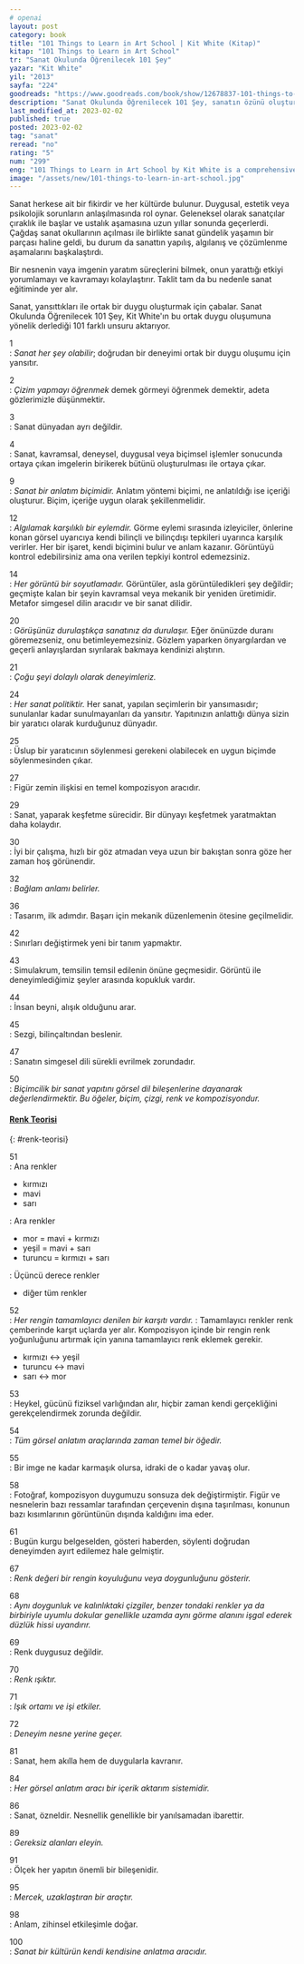 ```yaml
---
# openai
layout: post
category: book
title: "101 Things to Learn in Art School | Kit White (Kitap)"
kitap: "101 Things to Learn in Art School"
tr: "Sanat Okulunda Öğrenilecek 101 Şey"
yazar: "Kit White"
yil: "2013"
sayfa: "224"
goodreads: "https://www.goodreads.com/book/show/12678837-101-things-to-learn-in-art-school"
description: "Sanat Okulunda Öğrenilecek 101 Şey, sanatın özünü oluşturan detayları ve yansıttığı ortak duyguyu anlatıyor."
last_modified_at: 2023-02-02
published: true
posted: 2023-02-02
tag: "sanat"
reread: "no"
rating: "5"
num: "299"
eng: "101 Things to Learn in Art School by Kit White is a comprehensive guide to the fundamental principles of art and design. The book is organized into short lessons or tips that cover a wide range of art-related themes, from fundamental compositional ideas and color theory to more intricate topics like conceptual art and critical theory."
image: "/assets/new/101-things-to-learn-in-art-school.jpg"
---
```


Sanat herkese ait bir fikirdir ve her kültürde bulunur. Duygusal, estetik veya psikolojik sorunların anlaşılmasında rol oynar. Geleneksel olarak sanatçılar çıraklık ile başlar ve ustalık aşamasına uzun yıllar sonunda geçerlerdi. Çağdaş sanat okullarının açılması ile birlikte sanat gündelik yaşamın bir parçası haline geldi, bu durum da sanattın yapılış, algılanış ve çözümlenme aşamalarını başkalaştırdı.

Bir nesnenin vaya imgenin yaratım süreçlerini bilmek, onun yarattığı etkiyi yorumlamayı ve kavramayı kolaylaştırır. Taklit tam da bu nedenle sanat eğitiminde yer alır.

Sanat, yansıttıkları ile ortak bir duygu oluşturmak için çabalar. Sanat Okulunda Öğrenilecek 101 Şey, Kit White'ın bu ortak duygu oluşumuna yönelik derlediği 101 farklı unsuru aktarıyor.

1  
: _Sanat her şey olabilir_; doğrudan bir deneyimi ortak bir duygu oluşumu için yansıtır.

2  
: _Çizim yapmayı öğrenmek_ demek görmeyi öğrenmek demektir, adeta gözlerimizle düşünmektir.

3  
: Sanat dünyadan ayrı değildir.

4  
: Sanat, kavramsal, deneysel, duygusal veya biçimsel işlemler sonucunda ortaya çıkan imgelerin birikerek bütünü oluşturulması ile ortaya çıkar.

9  
: _Sanat bir anlatım biçimidir._ Anlatım yöntemi biçimi, ne anlatıldığı ise içeriği oluşturur. Biçim, içeriğe uygun olarak şekillenmelidir.

12  
: _Algılamak karşılıklı bir eylemdir._ Görme eylemi sırasında izleyiciler, önlerine konan görsel uyarıcıya kendi bilinçli ve bilinçdışı tepkileri uyarınca karşılık verirler. Her bir işaret, kendi biçimini bulur ve anlam kazanır. Görüntüyü kontrol edebilirsiniz ama ona verilen tepkiyi kontrol edemezsiniz.

14  
: _Her görüntü bir soyutlamadır._ Görüntüler, asla görüntüledikleri şey değildir; geçmişte kalan bir şeyin kavramsal veya mekanik bir yeniden üretimidir. Metafor simgesel dilin aracıdır ve bir sanat dilidir.

20  
: _Görüşünüz durulaştıkça sanatınız da durulaşır._ Eğer önünüzde duranı göremezseniz, onu betimleyemezsiniz. Gözlem yaparken önyargılardan ve geçerli anlayışlardan sıyrılarak bakmaya kendinizi alıştırın.

21  
: _Çoğu şeyi dolaylı olarak deneyimleriz._

24  
: _Her sanat politiktir._ Her sanat, yapılan seçimlerin bir yansımasıdır; sunulanlar kadar sunulmayanları da yansıtır. Yapıtınızın anlattığı dünya sizin bir yaratıcı olarak kurduğunuz dünyadır.

25  
: Üslup bir yaratıcının söylenmesi gerekeni olabilecek en uygun biçimde söylenmesinden çıkar.

27  
: Figür zemin ilişkisi en temel kompozisyon aracıdır.

29  
: Sanat, yaparak keşfetme sürecidir. Bir dünyayı keşfetmek yaratmaktan daha kolaydır.

30  
: İyi bir çalışma, hızlı bir göz atmadan veya uzun bir bakıştan sonra göze her zaman hoş görünendir.

32  
: _Bağlam anlamı belirler._

36  
: Tasarım, ilk adımdır. Başarı için mekanik düzenlemenin ötesine geçilmelidir.

42  
: Sınırları değiştirmek yeni bir tanım yapmaktır.

43  
: Simulakrum, temsilin temsil edilenin önüne geçmesidir. Görüntü ile deneyimlediğimiz şeyler arasında kopukluk vardır.

44  
: İnsan beyni, alışık olduğunu arar.

45  
: Sezgi, bilinçaltından beslenir.

47  
: Sanatın simgesel dili sürekli evrilmek zorundadır.

50  
: _Biçimcilik bir sanat yapıtını görsel dil bileşenlerine dayanarak değerlendirmektir. Bu öğeler, biçim, çizgi, renk ve kompozisyondur._

#### [Renk Teorisi](#renk-teorisi)

{: #renk-teorisi}

51  
: Ana renkler

- kırmızı
- mavi
- sarı

: Ara renkler

- mor = mavi + kırmızı
- yeşil = mavi + sarı
- turuncu = kırmızı + sarı

: Üçüncü derece renkler

- diğer tüm renkler

52  
: _Her rengin tamamlayıcı denilen bir karşıtı vardır._
: Tamamlayıcı renkler renk çemberinde karşıt uçlarda yer alır. Kompozisyon içinde bir rengin renk yoğunluğunu artırmak için yanına tamamlayıcı renk eklemek gerekir.

- kırmızı ↔ yeşil
- turuncu ↔ mavi
- sarı ↔ mor

53  
: Heykel, gücünü fiziksel varlığından alır, hiçbir zaman kendi gerçekliğini gerekçelendirmek zorunda değildir.

54  
: _Tüm görsel anlatım araçlarında zaman temel bir öğedir._

55  
: Bir imge ne kadar karmaşık olursa, idraki de o kadar yavaş olur.

58  
: Fotoğraf, kompozisyon duygumuzu sonsuza dek değiştirmiştir. Figür ve nesnelerin bazı ressamlar tarafından çerçevenin dışına taşırılması, konunun bazı kısımlarının görüntünün dışında kaldığını ima eder.

61  
: Bugün kurgu belgeselden, gösteri haberden, söylenti doğrudan deneyimden ayırt edilemez hale gelmiştir.

67  
: _Renk değeri bir rengin koyuluğunu veya doygunluğunu gösterir._

68  
: _Aynı doygunluk ve kalınlıktaki çizgiler, benzer tondaki renkler ya da birbiriyle uyumlu dokular genellikle uzamda aynı görme alanını işgal ederek düzlük hissi uyandırır._

69  
: Renk duygusuz değildir.

70  
: _Renk ışıktır._

71  
: _Işık ortamı ve işi etkiler._

72  
: _Deneyim nesne yerine geçer._

81  
: Sanat, hem akılla hem de duygularla kavranır.

84  
: _Her görsel anlatım aracı bir içerik aktarım sistemidir._

86  
: Sanat, özneldir. Nesnellik genellikle bir yanılsamadan ibarettir.

89  
: _Gereksiz alanları eleyin._

91  
: Ölçek her yapıtın önemli bir bileşenidir.

95  
: _Mercek, uzaklaştıran bir araçtır._

98  
: Anlam, zihinsel etkileşimle doğar.

100  
: _Sanat bir kültürün kendi kendisine anlatma aracıdır._
